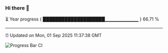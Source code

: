 ### Hi there 👋

⏳ Year progress { ████████████████████▁▁▁▁▁▁▁▁▁▁ } 66.71 %

---

⏰ Updated on Mon, 01 Sep 2025 11:37:38 GMT

![Progress Bar CI](https://github.com/IshwaranRudhara/GIT-ACTION/workflows/Progress%20Bar%20CI/badge.svg)

